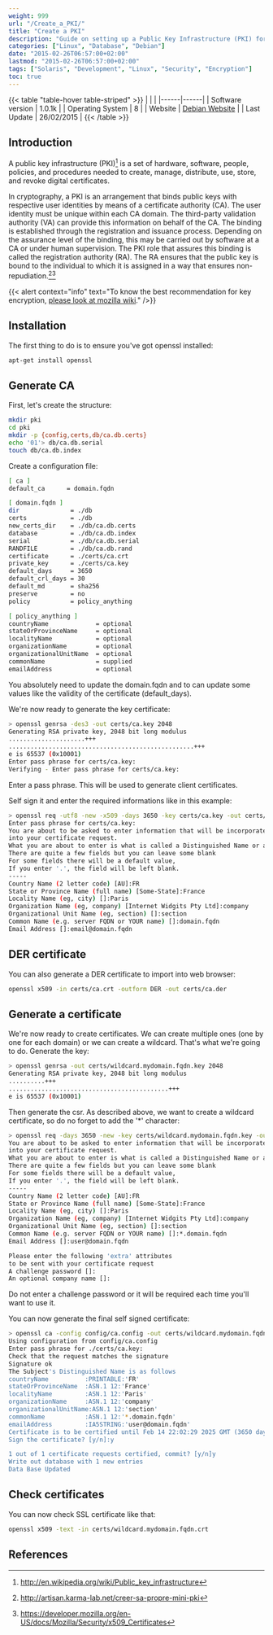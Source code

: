 ```yaml
---
weight: 999
url: "/Create_a_PKI/"
title: "Create a PKI"
description: "Guide on setting up a Public Key Infrastructure (PKI) for creating, managing, and distributing digital certificates using OpenSSL."
categories: ["Linux", "Database", "Debian"]
date: "2015-02-26T06:57:00+02:00"
lastmod: "2015-02-26T06:57:00+02:00"
tags: ["Solaris", "Development", "Linux", "Security", "Encryption"]
toc: true
---
```


{{< table "table-hover table-striped" >}}
| | |
|------|------|
| Software version | 1.0.1k |
| Operating System | 8 |
| Website | [Debian Website](https://www.debian.org) |
| Last Update | 26/02/2015 |
{{< /table >}}

## Introduction

A public key infrastructure (PKI)[^1] is a set of hardware, software, people, policies, and procedures needed to create, manage, distribute, use, store, and revoke digital certificates.

In cryptography, a PKI is an arrangement that binds public keys with respective user identities by means of a certificate authority (CA). The user identity must be unique within each CA domain. The third-party validation authority (VA) can provide this information on behalf of the CA. The binding is established through the registration and issuance process. Depending on the assurance level of the binding, this may be carried out by software at a CA or under human supervision. The PKI role that assures this binding is called the registration authority (RA). The RA ensures that the public key is bound to the individual to which it is assigned in a way that ensures non-repudiation.[^2][^3]

{{< alert context="info" text="To know the best recommendation for key encryption, <a href='https://wiki.mozilla.org/Security/Server_Side_TLS#Recommended_configurations'>please look at mozilla wiki</a>." />}}

## Installation

The first thing to do is to ensure you've got openssl installed:

```bash
apt-get install openssl
```

## Generate CA

First, let's create the structure:

```bash
mkdir pki
cd pki
mkdir -p {config,certs,db/ca.db.certs}
echo '01'> db/ca.db.serial
touch db/ca.db.index
```

Create a configuration file:

```bash {linenos=table,hl_lines=[2,4],anchorlinenos=true}
[ ca ]
default_ca      = domain.fqdn

[ domain.fqdn ]
dir              = ./db
certs            = ./db
new_certs_dir    = ./db/ca.db.certs
database         = ./db/ca.db.index
serial           = ./db/ca.db.serial
RANDFILE         = ./db/ca.db.rand
certificate      = ./certs/ca.crt
private_key      = ./certs/ca.key
default_days     = 3650
default_crl_days = 30
default_md       = sha256
preserve         = no
policy           = policy_anything

[ policy_anything ]
countryName             = optional
stateOrProvinceName     = optional
localityName            = optional
organizationName        = optional
organizationalUnitName  = optional
commonName              = supplied
emailAddress            = optional
```

You absolutely need to update the domain.fqdn and to can update some values like the validity of the certificate (default_days).

We're now ready to generate the key certificate:

```bash
> openssl genrsa -des3 -out certs/ca.key 2048
Generating RSA private key, 2048 bit long modulus
.....................+++
...................................................+++
e is 65537 (0x10001)
Enter pass phrase for certs/ca.key:
Verifying - Enter pass phrase for certs/ca.key:
```

Enter a pass phrase. This will be used to generate client certificates.

Self sign it and enter the required informations like in this example:

```bash {linenos=table,hl_lines=["10-16"],anchorlinenos=true}
> openssl req -utf8 -new -x509 -days 3650 -key certs/ca.key -out certs/ca.crt
Enter pass phrase for certs/ca.key:
You are about to be asked to enter information that will be incorporated
into your certificate request.
What you are about to enter is what is called a Distinguished Name or a DN.
There are quite a few fields but you can leave some blank
For some fields there will be a default value,
If you enter '.', the field will be left blank.
-----
Country Name (2 letter code) [AU]:FR
State or Province Name (full name) [Some-State]:France
Locality Name (eg, city) []:Paris
Organization Name (eg, company) [Internet Widgits Pty Ltd]:company
Organizational Unit Name (eg, section) []:section
Common Name (e.g. server FQDN or YOUR name) []:domain.fqdn
Email Address []:email@domain.fqdn
```

## DER certificate

You can also generate a DER certificate to import into web browser:

```bash
openssl x509 -in certs/ca.crt -outform DER -out certs/ca.der
```

## Generate a certificate

We're now ready to create certificates. We can create multiple ones (one by one for each domain) or we can create a wildcard. That's what we're going to do. Generate the key:

```bash
> openssl genrsa -out certs/wildcard.mydomain.fqdn.key 2048
Generating RSA private key, 2048 bit long modulus
..........+++
............................................+++
e is 65537 (0x10001)
```

Then generate the csr. As described above, we want to create a wildcard certificate, so do no forget to add the '\*' character:

```bash {linenos=table,hl_lines=["9-15"],anchorlinenos=true}
> openssl req -days 3650 -new -key certs/wildcard.mydomain.fqdn.key -out certs/wildcard.mydomain.fqdn.csr
You are about to be asked to enter information that will be incorporated
into your certificate request.
What you are about to enter is what is called a Distinguished Name or a DN.
There are quite a few fields but you can leave some blank
For some fields there will be a default value,
If you enter '.', the field will be left blank.
-----
Country Name (2 letter code) [AU]:FR
State or Province Name (full name) [Some-State]:France
Locality Name (eg, city) []:Paris
Organization Name (eg, company) [Internet Widgits Pty Ltd]:company
Organizational Unit Name (eg, section) []:section
Common Name (e.g. server FQDN or YOUR name) []:*.domain.fqdn
Email Address []:user@domain.fqdn

Please enter the following 'extra' attributes
to be sent with your certificate request
A challenge password []:
An optional company name []:
```

Do not enter a challenge password or it will be required each time you'll want to use it.

You can now generate the final self signed certificate:

```bash
> openssl ca -config config/ca.config -out certs/wildcard.mydomain.fqdn.crt -infiles certs/wildcard.mydomain.fqdn.csr
Using configuration from config/ca.config
Enter pass phrase for ./certs/ca.key:
Check that the request matches the signature
Signature ok
The Subject's Distinguished Name is as follows
countryName          :PRINTABLE:'FR'
stateOrProvinceName  :ASN.1 12:'France'
localityName         :ASN.1 12:'Paris'
organizationName     :ASN.1 12:'company'
organizationalUnitName:ASN.1 12:'section'
commonName           :ASN.1 12:'*.domain.fqdn'
emailAddress         :IA5STRING:'user@domain.fqdn'
Certificate is to be certified until Feb 14 22:02:29 2025 GMT (3650 days)
Sign the certificate? [y/n]:y

1 out of 1 certificate requests certified, commit? [y/n]y
Write out database with 1 new entries
Data Base Updated
```

## Check certificates

You can now check SSL certificate like that:

```bash
openssl x509 -text -in certs/wildcard.mydomain.fqdn.crt
```

## References

[^1]: http://en.wikipedia.org/wiki/Public_key_infrastructure
[^2]: http://artisan.karma-lab.net/creer-sa-propre-mini-pki
[^3]: https://developer.mozilla.org/en-US/docs/Mozilla/Security/x509_Certificates
